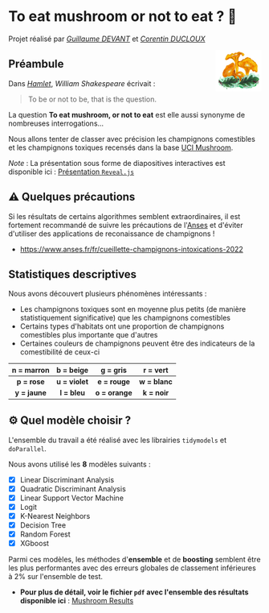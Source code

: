 # To eat mushroom or not to eat ? 🍄

Projet réalisé par *[Guillaume DEVANT](https://github.com/devgui37)* et *[Corentin DUCLOUX](https://github.com/CDucloux)*

<img src="https://github.com/CDucloux/To-eat-mushroom-or-not-to-eat/blob/main/images/main_mushroom.png" width=18% height=18% align="right">

## Préambule

Dans [*Hamlet*](https://en.wikipedia.org/wiki/Hamlet), *William Shakespeare* écrivait : 
> To be or not to be, that is the question.

La question **To eat mushroom, or not to eat** est elle aussi synonyme de nombreuses interrogations...

Nous allons tenter de classer avec précision les champignons comestibles et les champignons toxiques recensés dans la base [UCI Mushroom](https://archive.ics.uci.edu/ml/datasets/mushroom).

*Note* : La présentation sous forme de diapositives interactives est disponible ici : [Présentation `Reveal.js`](https://corentinducloux.fr/Reveal.js/Mushroom_presentation.html)

## :warning: Quelques précautions

Si les résultats de certains algorithmes semblent extraordinaires, il est fortement recommandé de suivre les précautions de l'[Anses](https://www.anses.fr/fr) et d'éviter d'utiliser des applications de reconaissance de champignons !

- https://www.anses.fr/fr/cueillette-champignons-intoxications-2022

## Statistiques descriptives

Nous avons découvert plusieurs phénomènes intéressants : 

- Les champignons toxiques sont en moyenne plus petits (de manière statistiquement significative) que les champignons comestibles
- Certains types d'habitats ont une proportion de champignons comestibles plus importante que d'autres
- Certaines couleurs de champignons peuvent être des indicateurs de la comestibilité de ceux-ci

|   n = marron  |    b = beige   |    g = gris    |    r = vert   |
|:-------------:|:--------------:|:--------------:|:-------------:|
|  **p = rose** | **u = violet** |  **e = rouge** | **w = blanc** |
| **y = jaune** |  **l = bleu**  | **o = orange** |  **k = noir** |

## :gear: Quel modèle choisir ?

L'ensemble du travail a été réalisé avec les librairies `tidymodels` et `doParallel`.

Nous avons utilisé les **8** modèles suivants : 

- [x] Linear Discriminant Analysis
- [x] Quadratic Discriminant Analysis
- [x] Linear Support Vector Machine
- [x] Logit
- [x] K-Nearest Neighbors
- [x] Decision Tree
- [x] Random Forest
- [x] XGboost

Parmi ces modèles, les méthodes d'**ensemble** et de **boosting** semblent être les plus performantes avec des erreurs globales de classement inférieures à 2% sur l'ensemble de test.

- **Pour plus de détail, voir le fichier `pdf` avec l'ensemble des résultats disponible ici** : [Mushroom Results](https://github.com/CDucloux/To-eat-mushroom-or-not-to-eat/blob/main/Mushroom_results.pdf)

